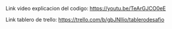 Link video explicacion del codigo: https://youtu.be/TeArGJCO0eE

Link tablero de trello: https://trello.com/b/gbJNIlio/tablerodesafio
